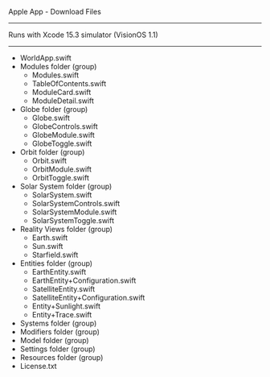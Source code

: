 Apple App - Download Files

- - - -

Runs with Xcode 15.3 simulator (VisionOS 1.1)

- - - -

* WorldApp.swift
* Modules folder (group)
  * Modules.swift
  * TableOfContents.swift
  * ModuleCard.swift
  * ModuleDetail.swift
* Globe folder (group)
  * Globe.swift
  * GlobeControls.swift
  * GlobeModule.swift
  * GlobeToggle.swift 
* Orbit folder (group)
  * Orbit.swift
  * OrbitModule.swift
  * OrbitToggle.swift 
* Solar System folder (group)
  * SolarSystem.swift
  * SolarSystemControls.swift
  * SolarSystemModule.swift
  * SolarSystemToggle.swift
* Reality Views folder (group)
  * Earth.swift
  * Sun.swift
  * Starfield.swift 
* Entities folder (group)
  * EarthEntity.swift
  * EarthEntity+Configuration.swift
  * SatelliteEntity.swift
  * SatelliteEntity+Configuration.swift
  * Entity+Sunlight.swift
  * Entity+Trace.swift
* Systems folder (group)
* Modifiers folder (group)
* Model folder (group)
* Settings folder (group)
* Resources folder (group)
* License.txt

